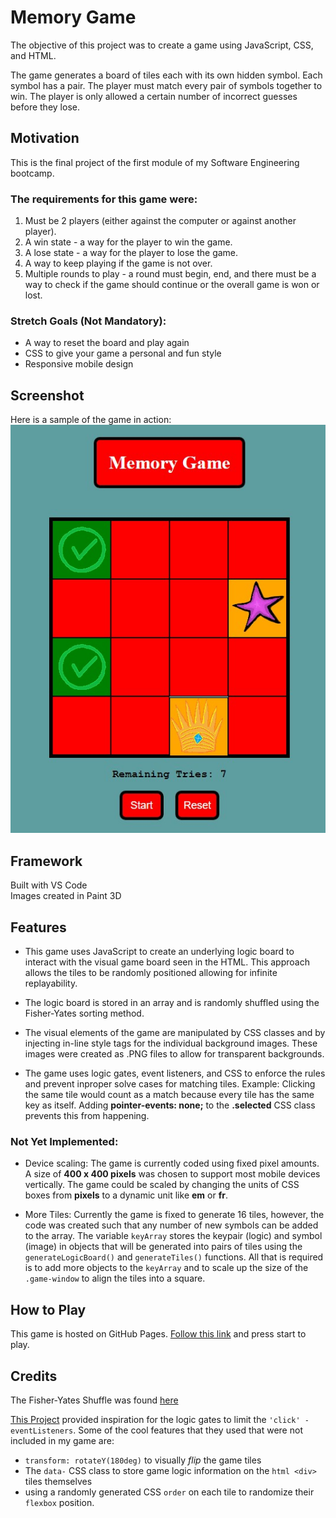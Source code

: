 # Memory Game
The objective of this project was to create a game using JavaScript, CSS, and HTML.

The game generates a board of tiles each with its own hidden symbol. Each symbol has a pair. The player must match every pair of symbols together to win. The player is only allowed a certain number of incorrect guesses before they lose. 

## Motivation
This is the final project of the first module of my Software Engineering bootcamp. 

### The requirements for this game were:

1. Must be 2 players (either against the computer or against another player).
1. A win state - a way for the player to win the game.
1. A lose state - a way for the player to lose the game.
1. A way to keep playing if the game is not over.
1. Multiple rounds to play - a round must begin, end, and there must be a way to check if the game should continue or the overall game is won or lost.
### Stretch Goals (Not Mandatory):
- A way to reset the board and play again
- CSS to give your game a personal and fun style
- Responsive mobile design


## Screenshot
Here is a sample of the game in action:  
![image of game board](assets/screenshot2.jpg)

## Framework

Built with VS Code  
Images created in Paint 3D

## Features
- This game uses JavaScript to create an underlying logic board to interact with the visual game board seen in the HTML. This approach allows the tiles to be randomly positioned allowing for infinite replayability.

- The logic board is stored in an array and is randomly shuffled using the Fisher-Yates sorting method.

- The visual elements of the game are manipulated by CSS classes and by injecting in-line style tags for the individual background images. These images were created as .PNG files to allow for transparent backgrounds.

- The game uses logic gates, event listeners, and CSS to enforce the rules and prevent inproper solve cases for matching tiles. Example: Clicking the same tile would count as a match because every tile has the same key as itself. Adding **pointer-events: none;** to the **.selected** CSS class prevents this from happening.
### Not Yet Implemented: 
- Device scaling: The game is currently coded using fixed pixel amounts. A size of **400 x 400 pixels** was chosen to support most mobile devices vertically. The game could be scaled by changing the units of CSS boxes from **pixels** to a dynamic unit like **em** or **fr**.

- More Tiles: Currently the game is fixed to generate 16 tiles, however, the code was created such that any number of new symbols can be added to the array. The variable `keyArray` stores the keypair (logic) and symbol (image) in objects that will be generated into pairs of tiles using the `generateLogicBoard()` and `generateTiles()` functions. All that is required is to add more objects to the `keyArray` and to scale up the size of the `.game-window` to align the tiles into a square.



## How to Play
This game is hosted on GitHub Pages. [Follow this link](https://dominicjunik.github.io/mod1-project/) and press start to play.

## Credits
The Fisher-Yates Shuffle was found [here](https://stackoverflow.com/questions/2450954/how-to-randomize-shuffle-a-javascript-array)

[This Project](https://marina-ferreira.github.io/tutorials/js/memory-game/) provided inspiration for the logic gates to limit the `'click' - eventListeners`. Some of the cool features that they used that were not included in my game are: 
- `transform: rotateY(180deg)` to visually *flip* the game tiles
- The `data-` CSS class to store game logic information on the `html <div>` tiles themselves
- using a randomly generated CSS `order` on each tile to randomize their `flexbox` position. 



